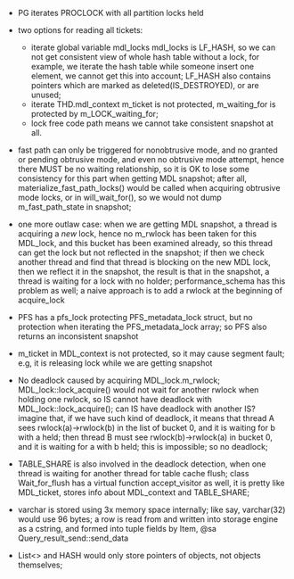 * PG iterates PROCLOCK with all partition locks held

* two options for reading all tickets:
  * iterate global variable mdl_locks
    mdl_locks is LF_HASH, so we can not get consistent view of whole hash table without a lock, for
    example, we iterate the hash table while someone insert one element, we cannot get this into account;
    LF_HASH also contains pointers which are marked as deleted(IS_DESTROYED), or are unused;
  * iterate THD.mdl_context
    m_ticket is not protected, m_waiting_for is protected by m_LOCK_waiting_for;
  * lock free code path means we cannot take consistent snapshot at all.

* fast path can only be triggered for nonobtrusive mode, and no granted or pending obtrusive mode, and even no
  obtrusive mode attempt, hence there MUST be no waiting relationship, so it is OK to lose some consistency
  for this part when getting MDL snapshot; after all, materialize_fast_path_locks() would be called when acquiring
  obtrusive mode locks, or in will_wait_for(), so we would not dump m_fast_path_state in snapshot;

* one more outlaw case: when we are getting MDL snapshot, a thread is acquiring a *new* lock, hence no m_rwlock has been
  taken for this MDL_lock, and this bucket has been examined already, so this thread can get the lock but not reflected in
  the snapshot; if then we check another thread and find that thread is blocking on the new MDL lock, then we reflect it
  in the snapshot, the result is that in the snapshot, a thread is waiting for a lock with no holder; performance_schema
  has this problem as well; a naive approach is to add a rwlock at the beginning of acquire_lock

* PFS has a pfs_lock protecting PFS_metadata_lock struct, but no protection when iterating the PFS_metadata_lock array;
  so PFS also returns an inconsistent snapshot

* m_ticket in MDL_context is not protected, so it may cause segment fault; e.g, it is releasing lock while we are getting
  snapshot

* No deadlock caused by acquiring MDL_lock.m_rwlock; MDL_lock::lock_acquire() would not wait for another rwlock when holding
  one rwlock, so IS cannot have deadlock with MDL_lock::lock_acquire(); can IS have deadlock with another IS? imagine that,
  if we have such kind of deadlock, it means that thread A sees rwlock(a)->rwlock(b) in the list of bucket 0, and it is waiting
  for b with a held; then thread B must see rwlock(b)->rwlock(a) in bucket 0, and it is waiting for a with b held; this is impossible;
  so no deadlock;

* TABLE_SHARE is also involved in the deadlock detection, when one thread is waiting for another thread for table cache flush;
  class Wait_for_flush has a virtual function accept_visitor as well, it is pretty like MDL_ticket, stores info about MDL_context
  and TABLE_SHARE;

* varchar is stored using 3x memory space internally; like say, varchar(32) would use 96 bytes;
  a row is read from and written into storage engine as a cstring, and formed into tuple fields by Item, @sa Query_result_send::send_data

* List<> and HASH would only store pointers of objects, not objects themselves;
